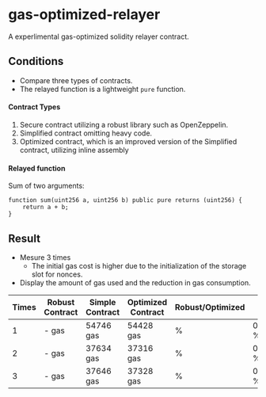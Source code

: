 # gas-optimized-relayer
A experlimental gas-optimized solidity relayer contract.

## Conditions
- Compare three types of contracts.
- The relayed function is a lightweight `pure` function.
#### Contract Types
1. Secure contract utilizing a robust library such as OpenZeppelin.
2. Simplified contract omitting heavy code.
3. Optimized contract, which is an improved version of the Simplified contract, utilizing inline assembly

#### Relayed function
Sum of two arguments:
```sol
function sum(uint256 a, uint256 b) public pure returns (uint256) {
    return a + b;
}
```
## Result
- Mesure 3 times
  - The initial gas cost is higher due to the initialization of the storage slot for nonces.
- Display the amount of gas used and the reduction in gas consumption.

| Times  | Robust Contract | Simple Contract | Optimized Contract | Robust/Optimized | Simple/Optimized |
| -- | -- | -- | -- | -- | -- |
|1|- gas|54746 gas|54428 gas| %| 0.5808643553866949 %|
|2|- gas|37634 gas|37316 gas| %| 0.5808643553866949 %|
|3|- gas|37646 gas|37328 gas| %| 0.5808643553866949 %|
